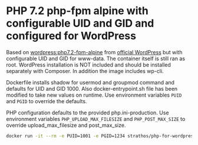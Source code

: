 # PHP 7.2 php-fpm alpine with configurable UID and GID and configured for WordPress
Based on [wordpress:php7.2-fpm-alpine](https://github.com/docker-library/wordpress/blob/0df5de06a4f43f2790dfc3be92554a7e229115d9/php7.2/fpm-alpine/Dockerfile) from [official WordPress](https://hub.docker.com/_/wordpress/) but with configurable UID and GID for www-data. The container itself is still ran as root. WordPress installation is NOT included and should be installed separately with Composer. In addition the image includes wp-cli.

Dockerfile installs shadow for usermod and groupmod command and defaults for UID and GID 1000. Also docker-entrypoint.sh file has been modified to take new values on runtime. Use environment variables `PUID` and `PGID` to override the defaults.

PHP configuration defaults to the provided php.ini-production. Use environment variables `PHP_UPLOAD_MAX_FILESIZE` and `PHP_POST_MAX_SIZE` to override upload_max_filesize and post_max_size.

```bash
docker run -it --rm -e PUID=1001 -e PGID=1234 strathos/php-for-wordpress:7.2-fpm-alpine-uid bash
```
